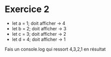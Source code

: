 # Exercice 2
 
- let a = 1;  doit afficher → 4
- let b = 2; doit afficher → 3
- let c = 3;  doit afficher → 2
- let d = 4; doit afficher → 1

Fais un console.log qui ressort 4,3,2,1 en résultat